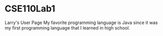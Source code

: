 # CSE110Lab1
Larry's User Page
My favorite programming language is Java since it was my first programming language that I learned in high school.
